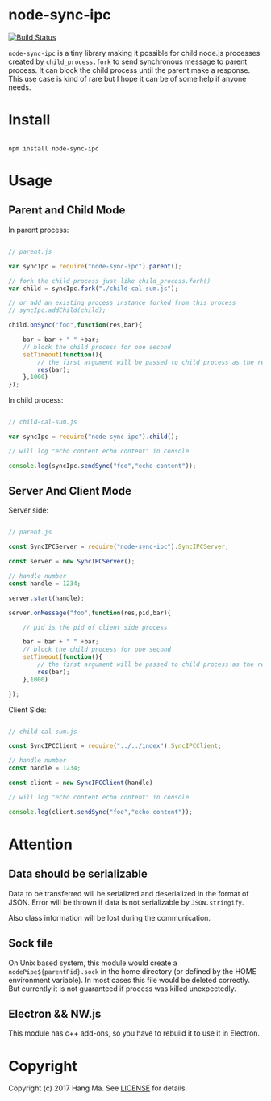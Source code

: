 # node-sync-ipc

[![Build Status](https://travis-ci.org/MMhunter/node-sync-ipc.svg?branch=master)](https://travis-ci.org/MMhunter/node-sync-ipc)

`node-sync-ipc` is a tiny library making it possible for child node.js processes created by `child_process.fork` to send synchronous message to parent process. It can block the child process until the parent make a response. This use case is kind of rare but I hope it can be of some help if anyone needs.

# Install

````shell

npm install node-sync-ipc

````

# Usage

## Parent and Child Mode

In parent process:


````javascript

// parent.js

var syncIpc = require("node-sync-ipc").parent();

// fork the child process just like child_process.fork()
var child = syncIpc.fork("./child-cal-sum.js");

// or add an existing process instance forked from this process
// syncIpc.addChild(child);

child.onSync("foo",function(res,bar){

    bar = bar + " " +bar;
    // block the child process for one second
    setTimeout(function(){
        // the first argument will be passed to child process as the result
        res(bar);
    },1000)
});

````

In child process:

````javascript

// child-cal-sum.js

var syncIpc = require("node-sync-ipc").child();

// will log "echo content echo content" in console

console.log(syncIpc.sendSync("foo","echo content"));

````

## Server And Client Mode

Server side:

````javascript

// parent.js

const SyncIPCServer = require("node-sync-ipc").SyncIPCServer;

const server = new SyncIPCServer();

// handle number
const handle = 1234;

server.start(handle);

server.onMessage("foo",function(res,pid,bar){

    // pid is the pid of client side process

    bar = bar + " " +bar;
    // block the child process for one second
    setTimeout(function(){
        // the first argument will be passed to child process as the result
        res(bar);
    },1000)

});

````

Client Side:

````javascript

// child-cal-sum.js

const SyncIPCClient = require("../../index").SyncIPCClient;

// handle number
const handle = 1234;

const client = new SyncIPCClient(handle)

// will log "echo content echo content" in console

console.log(client.sendSync("foo","echo content"));

````



# Attention

## Data should be serializable

Data to be transferred will be serialized and deserialized in the format of JSON. Error will be thrown if data is not serializable by `JSON.stringify`.

Also class information will be lost during the communication.


## Sock file

On Unix based system, this module would create a `nodePipe${parentPid}.sock` in the home directory (or defined by the HOME environment variable). In most cases this file would be deleted correctly. But currently it is not guaranteed if process was killed unexpectedly.


## Electron && NW.js

This module has c++ add-ons, so you have to rebuild it to use it in Electron.

# Copyright

Copyright (c) 2017 Hang Ma. See [LICENSE](https://github.com/mmhunter/node-sync-ipc/blob/master/LICENSE) for details.


